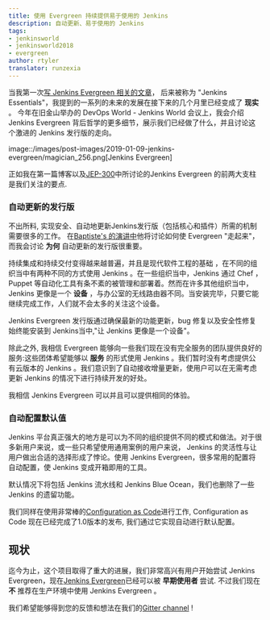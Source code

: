 ```yaml
---
title: 使用 Evergreen 持续提供易于使用的 Jenkins
description: 自动更新、易于使用的 Jenkins
tags:
- jenkinsworld
- jenkinsworld2018
- evergreen
author: rtyler
translator: runzexia
---
```



当我第一次[写 Jenkins Evergreen 相关的文章](https://jenkins.io/blog/2018/04/06/jenkins-essentials/)， 后来被称为 "Jenkins Essentials"，我提到的一系列的未来的发展在接下来的几个月里已经变成了 **现实** 。 今年在旧金山举办的 DevOps World - Jenkins World 会议上，我会介绍 Jenkins Evergreen 背后哲学的更多细节，展示我们已经做了什么，并且讨论这个激进的 Jenkins 发行版的走向。

image::/images/post-images/2019-01-09-jenkins-evergreen/magician_256.png[Jenkins Evergreen]

正如我在第一篇博客以及[JEP-300](https://github.com/jenkinsci/jep/tree/master/jep/300)中所讨论的Jenkins Evergreen 的前两大支柱是我们关注的要点.

### 自动更新的发行版

不出所料, 实现安全、自动地更新Jenkins发行版（包括核心和插件）所需的机制需要很多的工作。 在[Baptiste's 的演讲中](https://jenkins.io/blog/2018/09/13/speaker-blog-evergreen-safely-upgrading/)他将讨论如何使 Evergreen "走起来"，而我会讨论 **为何** 自动更新的发行版很重要。

持续集成和持续交付变得越来越普遍，并且是现代软件工程的基础 ，在不同的组织当中有两种不同的方式使用 Jenkins 。在一些组织当中，Jenkins 通过 Chef ，Puppet 等自动化工具有条不紊的被管理和部署着。然而在许多其他组织当中， Jenkins 更像是一个 **设备** ，与办公室的无线路由器不同。当安装完毕，只要它能继续完成工作，人们就不会太多的关注这个设备。

Jenkins Evergreen 发行版通过确保最新的功能更新，bug 修复以及安全性修复始终能安装到 Jenkins当中,"让 Jenkins 更像是一个设备"。

除此之外, 我相信 Evergreen 能够向一些我们现在没有完全服务的团队提供良好的服务:这些团体希望能够以 **服务** 的形式使用 Jenkins 。我们暂时没有考虑提供公有云版本的 Jenkins 。我们意识到了自动接收增量更新，使用户可以在无需考虑更新 Jenkins 的情况下进行持续开发的好处。

我相信 Jenkins Evergreen 可以并且可以提供相同的体验。


### 自动配置默认值

Jenkins 平台真正强大的地方是可以为不同的组织提供不同的模式和做法。对于很多新用户来说，或一些只希望使用通用案例的用户来说， Jenkins 的灵活性与让用户做出合适的选择形成了悖论。使用 Jenkins Evergreen，很多常用的配置将自动配置，使 Jenkins 变成开箱即用的工具。

默认情况下将包括 Jenkins 流水线和 Jenkins Blue Ocean，我们也删除了一些 Jenkins 的遗留功能。

我们同样在使用非常棒的[Configuration as Code](https://jenkins.io/projects/jcasc/)进行工作, Configuration as Code 现在已经完成了1.0版本的发布, 我们通过它实现自动进行默认配置。

## 现状

迄今为止，这个项目取得了重大的进展，我们非常高兴有用户开始尝试 Jenkins Evergreen，现在[Jenkins Evergreen](https://jenkins.io/projects/evergreen)已经可以被 **早期使用者** 尝试. 不过我们现在 **不** 推荐在生产环境中使用 Jenkins Evergreen 。

我们希望能够得到您的反馈和想法在我们的[Gitter channel](https://gitter.im/jenkins-infra/evergreen) !
